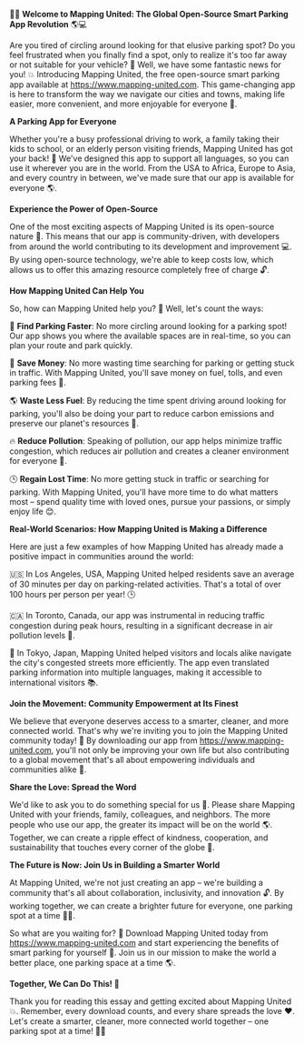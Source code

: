 🚗💡 **Welcome to Mapping United: The Global Open-Source Smart Parking App Revolution** 🌎💻

Are you tired of circling around looking for that elusive parking spot? Do you feel frustrated when you finally find a spot, only to realize it's too far away or not suitable for your vehicle? 🤯 Well, we have some fantastic news for you! 💥 Introducing Mapping United, the free open-source smart parking app available at https://www.mapping-united.com. This game-changing app is here to transform the way we navigate our cities and towns, making life easier, more convenient, and more enjoyable for everyone 🌟.

**A Parking App for Everyone**

Whether you're a busy professional driving to work, a family taking their kids to school, or an elderly person visiting friends, Mapping United has got your back! 🙏 We've designed this app to support all languages, so you can use it wherever you are in the world. From the USA to Africa, Europe to Asia, and every country in between, we've made sure that our app is available for everyone 🌎.

**Experience the Power of Open-Source**

One of the most exciting aspects of Mapping United is its open-source nature 🤖. This means that our app is community-driven, with developers from around the world contributing to its development and improvement 💻. By using open-source technology, we're able to keep costs low, which allows us to offer this amazing resource completely free of charge 🔓.

**How Mapping United Can Help You**

So, how can Mapping United help you? 🤔 Well, let's count the ways:

🚗 **Find Parking Faster**: No more circling around looking for a parking spot! Our app shows you where the available spaces are in real-time, so you can plan your route and park quickly.

💸 **Save Money**: No more wasting time searching for parking or getting stuck in traffic. With Mapping United, you'll save money on fuel, tolls, and even parking fees 🤑.

🌎 **Waste Less Fuel**: By reducing the time spent driving around looking for parking, you'll also be doing your part to reduce carbon emissions and preserve our planet's resources 💚.

🔥 **Reduce Pollution**: Speaking of pollution, our app helps minimize traffic congestion, which reduces air pollution and creates a cleaner environment for everyone 🌿.

🕒️ **Regain Lost Time**: No more getting stuck in traffic or searching for parking. With Mapping United, you'll have more time to do what matters most – spend quality time with loved ones, pursue your passions, or simply enjoy life 😊.

**Real-World Scenarios: How Mapping United is Making a Difference**

Here are just a few examples of how Mapping United has already made a positive impact in communities around the world:

🇺🇸 In Los Angeles, USA, Mapping United helped residents save an average of 30 minutes per day on parking-related activities. That's a total of over 100 hours per person per year! 🕒️

🇨🇦 In Toronto, Canada, our app was instrumental in reducing traffic congestion during peak hours, resulting in a significant decrease in air pollution levels 🌟.

🏰 In Tokyo, Japan, Mapping United helped visitors and locals alike navigate the city's congested streets more efficiently. The app even translated parking information into multiple languages, making it accessible to international visitors 📚.

**Join the Movement: Community Empowerment at Its Finest**

We believe that everyone deserves access to a smarter, cleaner, and more connected world. That's why we're inviting you to join the Mapping United community today! 🌟 By downloading our app from https://www.mapping-united.com, you'll not only be improving your own life but also contributing to a global movement that's all about empowering individuals and communities alike 💪.

**Share the Love: Spread the Word**

We'd like to ask you to do something special for us 🤗. Please share Mapping United with your friends, family, colleagues, and neighbors. The more people who use our app, the greater its impact will be on the world 🌎. Together, we can create a ripple effect of kindness, cooperation, and sustainability that touches every corner of the globe 🌟.

**The Future is Now: Join Us in Building a Smarter World**

At Mapping United, we're not just creating an app – we're building a community that's all about collaboration, inclusivity, and innovation 🔓. By working together, we can create a brighter future for everyone, one parking spot at a time 🚗💡.

So what are you waiting for? 🤔 Download Mapping United today from https://www.mapping-united.com and start experiencing the benefits of smart parking for yourself 🌟. Join us in our mission to make the world a better place, one parking space at a time 🌎.

**Together, We Can Do This! 🙌**

Thank you for reading this essay and getting excited about Mapping United 💥. Remember, every download counts, and every share spreads the love ❤️. Let's create a smarter, cleaner, more connected world together – one parking spot at a time! 🚗💡
